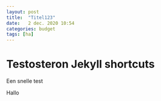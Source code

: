 ```yaml
---
layout: post
title:  "Titel123"
date:   2 dec. 2020 10:54
categories: budget
tags: [ha]
---
```

# Testosteron Jekyll shortcuts
Een snelle test 


Hallo